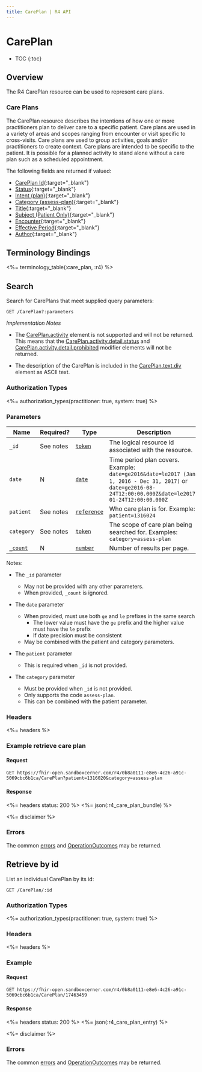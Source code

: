 ```yaml
---
title: CarePlan | R4 API
---
```


# CarePlan

* TOC
{:toc}

## Overview

The R4 CarePlan resource can be used to represent care plans.

### Care Plans

The CarePlan resource describes the intentions of how one or more practitioners plan to deliver care to a specific patient. Care plans are used in a variety of areas and scopes ranging from encounter or visit specific to cross-visits.  Care plans are used to group activities, goals and/or practitioners to create context. Care plans are intended to be specific to the patient. It is possible for a planned activity to stand alone without a care plan such as a scheduled appointment.  

The following fields are returned if valued:

* [CarePlan Id](http://hl7.org/fhir/r4/resource-definitions.html#Resource.id){:target="_blank"}
* [Status](http://hl7.org/fhir/r4/careplan-definitions.html#CarePlan.status){:target="_blank"}
* [Intent (plan)](http://hl7.org/fhir/r4/careplan-definitions.html#CarePlan.intent){:target="_blank"}
* [Category (assess-plan)](http://hl7.org/fhir/r4/careplan-definitions.html#CarePlan.category){:target="_blank"}
* [Title](http://hl7.org/fhir/r4/careplan-definitions.html#CarePlan.title){:target="_blank"}
* [Subject (Patient Only)](http://hl7.org/fhir/r4/careplan-definitions.html#CarePlan.subject){:target="_blank"}
* [Encounter](http://hl7.org/fhir/r4/careplan-definitions.html#CarePlan.encounter){:target="_blank"}
* [Effective Period](http://hl7.org/fhir/r4/careplan-definitions.html#CarePlan.period){:target="_blank"}
* [Author](http://hl7.org/fhir/r4/careplan-definitions.html#CarePlan.author){:target="_blank"}

## Terminology Bindings

<%= terminology_table(:care_plan, :r4) %>


## Search

Search for CarePlans that meet supplied query parameters:

    GET /CarePlan?:parameters

_Implementation Notes_

* The [CarePlan.activity] element is not supported and will not be returned. This means that the [CarePlan.activity.detail.status] and [CarePlan.activity.detail.prohibited] modifier elements will not be returned.

* The description of the CarePlan is included in the [CarePlan.text.div] element as ASCII text.

### Authorization Types

<%= authorization_types(practitioner: true, system: true) %>

### Parameters

 Name         | Required? | Type          | Description
--------------|-----------|---------------|--------------
 `_id`        | See notes | [`token`]     | The logical resource id associated with the resource.
 `date`       | N         | [`date`]      | Time period plan covers. Example: `date=ge2016&date=le2017 (Jan 1, 2016 - Dec 31, 2017)` or `date=ge2016-08-24T12:00:00.000Z&date=le2017-01-24T12:00:00.000Z`
 `patient`    | See notes | [`reference`] | Who care plan is for. Example: `patient=1316024`
 `category`   | See notes | [`token`]     | The scope of care plan being searched for. Examples: `category=assess-plan`
 [`_count`]   | N         | [`number`]    | Number of results per page.


Notes:

- The `_id` parameter
  - May not be provided with any other parameters.
  - When provided, `_count` is ignored.

- The `date` parameter
  - When provided, must use both `ge` and `le` prefixes in the same search 
    - The lower value must have the `ge` prefix and the higher value must have the `le` prefix
    - If date precision must be consistent
  - May be combined with the patient and category parameters.

- The `patient` parameter
  - This is required when `_id` is not provided.

- The `category` parameter
  - Must be provided when `_id` is not provided.
  - Only supports the code `assess-plan`.
  - This can be combined with the patient parameter.

### Headers

 <%= headers %>

### Example retrieve care plan

#### Request

    GET https://fhir-open.sandboxcerner.com/r4/0b8a0111-e8e6-4c26-a91c-5069cbc6b1ca/CarePlan?patient=1316020&category=assess-plan

#### Response

<%= headers status: 200 %>
<%= json(:r4_care_plan_bundle) %>

<%= disclaimer %>

### Errors

The common [errors] and [OperationOutcomes] may be returned.

## Retrieve by id

List an individual CarePlan by its id:

    GET /CarePlan/:id

### Authorization Types

<%= authorization_types(practitioner: true, system: true) %>

### Headers

<%= headers %>

### Example

#### Request

    GET https://fhir-open.sandboxcerner.com/r4/0b8a0111-e8e6-4c26-a91c-5069cbc6b1ca/CarePlan/17463459

#### Response

<%= headers status: 200 %>
<%= json(:r4_care_plan_entry) %>

<%= disclaimer %>

### Errors

The common [errors] and [OperationOutcomes] may be returned.

[CarePlan.activity]: https://www.hl7.org/fhir/careplan-definitions.html#CarePlan.activity
[CarePlan.activity.detail.status]: https://www.hl7.org/fhir/careplan-definitions.html#CarePlan.activity.detail.status
[CarePlan.activity.detail.prohibited]: https://www.hl7.org/fhir/careplan-definitions.html#CarePlan.activity.detail.prohibited
[CarePlan.participant]: http://hl7.org/fhir/r4/careplan-definitions.html#CarePlan.participant
[CarePlan.text.div]: https://www.hl7.org/fhir/careplan-definitions.html#CarePlan.text.div
[`token`]: http://hl7.org/fhir/r4/search.html#token
[`date`]: http://hl7.org/fhir/r4/search.html#date
[`reference`]: http://hl7.org/fhir/r4/search.html#reference
[`_count`]: http://hl7.org/fhir/r4/search.html#count
[`number`]: http://hl7.org/fhir/r4/search.html#number
[errors]: ../../#client-errors
[OperationOutcomes]: ../../#operation-outcomes
